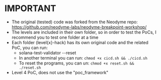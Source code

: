 # IMPORTANT
- The original (tested) code was forked from the Neodyme repo: https://github.com/neodyme-labs/neodyme-breakpoint-workshop/
- The levels are included in their own folder, so in order to test the PoCs, I recommend you to test one folder at a time
- Each folder (level{x}-hack) has its own original code and the related PoC, you can run:
	- solana-test-validator --reset
	- In another terminal you can run: `chmod +x cicd.sh && ./cicd.sh`
	- To reset the programs, you can un: `chmod +x reset.sh && ./reset.sh`
- Level 4 PoC, does not use the "poc_framework"